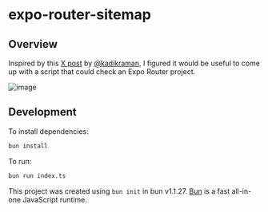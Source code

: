 # expo-router-sitemap

## Overview

Inspired by this [X post](https://x.com/kadikraman/status/1842249504877158810) by [@kadikraman](https://github.com/kadikraman), I figured it would be useful to come up with a script that could check an Expo Router project.

![image](https://github.com/user-attachments/assets/f0834464-d923-4636-b7b2-3b82840b606d)

## Development

To install dependencies:

```bash
bun install
```

To run:

```bash
bun run index.ts
```

This project was created using `bun init` in bun v1.1.27. [Bun](https://bun.sh) is a fast all-in-one JavaScript runtime.
